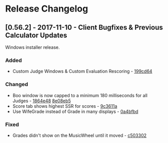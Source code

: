 # Release Changelog


## [0.56.2] - 2017-11-10 - Client Bugfixes & Previous Calculator Updates

Windows installer release. 

### Added
- Custom Judge Windows & Custom Evaluation Rescoring - [199cd64](../../commit/199cd649a403038d1f8f339c2ca579bb0b643391)
### Changed
- Boo window is now capped to a minimum 180 milliseconds for all Judges - [1864e48](../../commit/1864e4806d60b28ada654111743978b0b972d7a4) [8e08eb5](../../commit/8e08eb587030ff84d38a955743110bb6c343f23c)
- Score tab shows highest SSR for scores - [9c3611a](../../commit/9c3611a205a3b1be7629b59dff2ad8514f4cb421)
- Use WifeGrade instead of Grade in many displays - [0a4bfbd](../../commit/0a4bfbd3b22f0ceee7ccbd79537fa2bcbeabd1fe)
### Fixed
- Grades didn't show on the MusicWheel until it moved - [c503302](../../commit/c503302dc64554650dc8f837b19dbb68a170a77e)
